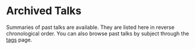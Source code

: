 # Archived Talks

Summaries of past talks are available. They are listed here in reverse
chronological order. You can also browse past talks by subject through the
[tags](/tag/) page.
